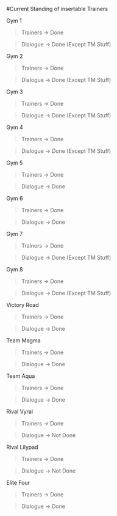 #Current Standing of insertable Trainers

Gym 1

>Trainers -> Done

>Dialogue -> Done (Except TM Stuff)

Gym 2

>Trainers -> Done

>Dialogue -> Done (Except TM Stuff)

Gym 3

>Trainers -> Done

>Dialogue -> Done (Except TM Stuff)

Gym 4

>Trainers -> Done

>Dialogue -> Done (Except TM Stuff)

Gym 5

>Trainers -> Done

>Dialogue -> Done

Gym 6

>Trainers -> Done

>Dialogue -> Done

Gym 7

>Trainers -> Done

>Dialogue -> Done (Except TM Stuff)

Gym 8

>Trainers -> Done

>Dialogue -> Done (Except TM Stuff)

Victory Road

> Trainers -> Done

> Dialogue -> Done


Team Magma

>Trainers -> Done

>Dialogue -> Done

Team Aqua

>Trainers -> Done

>Dialogue -> Done

Rival Vyral

>Trainers -> Done

>Dialogue -> Not Done

Rival Lilypad

>Trainers -> Done

>Dialogue -> Not Done

Elite Four

>Trainers -> Done

>Dialogue -> Done
